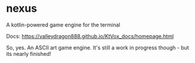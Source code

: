 # nexus
A kotlin-powered game engine for the terminal

Docs: https://valleydragon888.github.io/KtVox_docs/homepage.html

So, yes. An ASCII art game engine.
It's still a work in progress though - 
but its nearly finished! 
